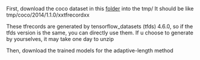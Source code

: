 First, download the coco dataset in this [folder](https://drive.google.com/drive/folders/1-1EzJlLTCIY9xfvlmXgGIX8LPurEaby7?usp=sharing) into the tmp/
It should be like tmp/coco/2014/1.1.0/xxtfrecordxx

These tfrecords are generated by tensorflow_datasets (tfds) 4.6.0, so if the tfds version is the same, you can directly use them. If u choose to generate by yourselves, it may take one day to unzip


Then, download the trained models for the adaptive-length method

